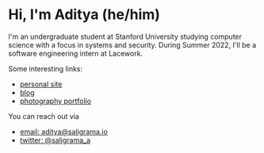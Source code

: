 # Hi, I'm Aditya (he/him)

I'm an undergraduate student at Stanford University studying computer science with a focus in systems and security. During Summer 2022, I'll be a software engineering intern at Lacework.

Some interesting links:

* [personal site](https://saligrama.io)
* [blog](https://saligrama.io/blog)
* [photography portfolio](https://saligrama.io/photo)

You can reach out via

* [email: aditya@saligrama.io](mailto:aditya@saligrama.io)
* [twitter: @saligrama_a](https://twitter.com/saligrama_a)
